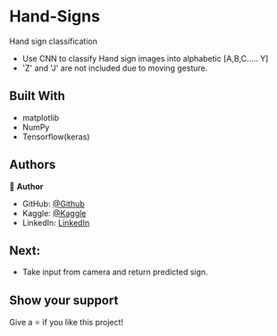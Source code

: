 # Hand-Signs
Hand sign classification 

- Use CNN to classify Hand sign images into alphabetic [A,B,C..... Y]
- 'Z' and 'J' are not included due to moving gesture.

## Built With

- matplotlib
- NumPy
- Tensorflow(keras)
  
## Authors

👤 **Author**

- GitHub: [@Github](https://github.com/Abdona)
- Kaggle: [@Kaggle](https://www.kaggle.com/abdulrahmannaser)
- LinkedIn: [LinkedIn](https://www.linkedin.com/in/abdulrahmannaserelawady/)

## Next:
- Take input from camera and return predicted sign.

## Show your support

Give a ⭐️ if you like this project!
